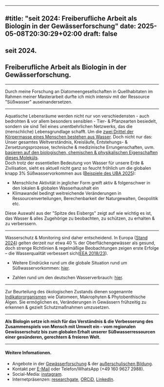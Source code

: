 
---
#title: "seit 2024: Freiberufliche Arbeit als Biologin in der Gewässerforschung"
date: 2025-05-08T20:30:29+02:00
draft: false
---

## seit 2024. 
## Freiberufliche Arbeit als Biologin in der Gewässerforschung.
___

  
Durch meine Forschung an Diatomeengesellschaften in Quellhabitaten im Rahmen meiner Masterarbeit durfte ich mich intensiv mit der Ressource "Süßwasser" auseinandersetzen. 
___

Aquatische Lebensräume werden nicht nur von verschiedensten - auch bedrohten & vor allem besonders sensiblen - Tier- & Pfanzearten besiedelt, sondern sie sind Teil eines unentbehrlichen Netzwerks, das die (menschliche) Lebensgrundlage schafft. Um die [zwei Drittel der Körpermasse eines Menschen bestehen aus Wasser](https://www.ncbi.nlm.nih.gov/books/NBK541059/). Doch nicht nur das: Unser gesamtes Weltverständnis, Kreisläufe, Entstehungs- & Zersetzungsprozesse, technische & medizinische Errungenschaften, uvm. [basieren auf den biologischen, chemischen & physikalischen Eigenschaften dieses Moleküls](https://www.unr.edu/nevada-today/news/2023/atp-why-is-water-unique).  
Doch trotz der essentiellen Bedeutung von Wasser für unsere Erde & Zivilisation, sieht es aktuell nicht ganz so feucht fröhlich um die globalen knapp 3% Süßwasservorkommen aus ([Beispiele des UBA 2025](https://www.umweltbundesamt.de/daten/ressourcen-abfall/wasser-als-ressource)): 
* Menschliche Aktivität in jeglicher Form greift aktiv & folgenschwer in den lokalen & globalen Wasserhaushalt ein
* Klimawandel bedingt weitreichende Veränderungen in Ressourcenverteilungen, Berechenbarkeit der Naturgewalten, Geopolitik etc.

Diese Auswahl aus der "Spitze des Eisbergs" zeigt auf wie wichtig es ist, das Wasser & alles Zugehörige zu beobachten, zu schützen, zu erhalten & zu verberssern. 

___

Wasserschutz & Monitoring sind daher entscheidend. In Europa ([Stand 2024](https://www.bund.net/service/presse/pressemitteilungen/detail/news/gewaesser-in-der-eu-und-in-deutschland-in-schlechtem-zustand/)) gelten derzeit nur etwa 40 % der Oberflächengewässer als gesund, doch strenge Richtlinien & regelmäßige Beobachtungen zeigen erste Erfolge – die Wasserqualität verbessert sich([EEA 2018/23](https://www.eea.europa.eu/de/highlights/die-europaeischen-gewaesser-werden-sauberer)).  

* Weitere Eindrücke rund um die globale Situation rund um Süßwasservorkommen: [hier](https://www.unicef.de/informieren/aktuelles/blog/-/weltwassertag-zehn-fakten-ueber-wasser/275338).  

* Zahlen rund um den deutschen Wasserverbrauch: [hier](https://www.destatis.de/DE/Themen/Gesellschaft-Umwelt/Umwelt/Wasserwirtschaft/_inhalt.html#253326).

___

Zur Beurteilung des ökologischen Zustands dienen sogenannte [Indikatororganismen](https://www.spektrum.de/lexikon/biologie/indikatororganismen/33945#:~:text=Indikatororganismen%2C%20Indikatorarten%2C%20Zeigerarten%2C%20Organismen,von%20Umweltfaktoren(%2DKombinationen)%20erm%C3%B6glichen.) wie Diatomeen, Makrophyten & Phytobenthische Algen. Sie ermöglichen es, Veränderungen in Gewässern frühzeitig zu erkennen & gezielt Schutzmaßnahmen umzusetzen.

___

**Als Biologin setze ich mich für das Verständnis & die Verbesserung des Zusammenspiels von Mensch mit Umwelt ein – vom regionalen Gewässerschutz bis zum globalen Erhalt unserer Süßwasserressourcen einer  gesünderen, gerechtern & freieren Welt.**

___

#### Weitere Infomationen. 
* Angebote in der [Gewässerforschung](/limnologie/) & der [außerschulischen Bildung](/wisskomm/). 
* Kontakt per [E-Mail](mailto:spyingonscience@posteo.com?subject=Kontaktaufnahme%20über%20die%20Webseite%20spyingonscience.com) oder Telefon/WhatsApp (+49 160 9627 2988).  
* Social-Media: [instagram](https://www.instagram.com/spyingonscience/).
* Internetpräsenzen: [researchgate](https://www.researchgate.net/profile/Andrea-Koplitz-Weissgerber), [ORCiD](https://orcid.org/my-orcid?orcid=0000-0001-8429-5448), [LinkedIn](https://www.linkedin.com/in/andrea-koplitz-weissgerber/).